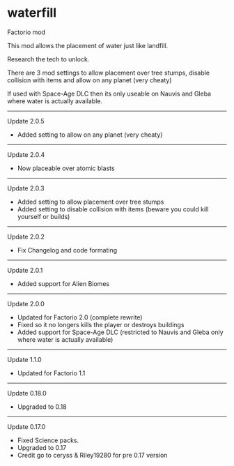 # waterfill

Factorio mod
 
This mod allows the placement of water just like landfill.

Research the tech to unlock.

There are 3 mod settings to allow placement over tree stumps, disable collision with items and allow on any planet (very cheaty)

If used with Space-Age DLC then its only useable on Nauvis and Gleba where water is actually available.

-----------
Update 2.0.5
- Added setting to allow on any planet (very cheaty) 
-----------
Update 2.0.4
- Now placeable over atomic blasts 
-----------
Update 2.0.3
- Added setting to allow placement over tree stumps 
- Added setting to disable collision with items (beware you could kill yourself or builds)
-----------
Update 2.0.2
- Fix Changelog and code formating
-----------
Update 2.0.1
- Added support for Alien Biomes
-----------
Update 2.0.0
- Updated for Factorio 2.0 (complete rewrite)
- Fixed so it no longers kills the player or destroys buildings
- Added support for Space-Age DLC (restricted to Nauvis and Gleba only where water is actually available)
-----------
Update 1.1.0
- Updated for Factorio 1.1
-----------
Update 0.18.0 
- Upgraded to 0.18
-----------
Update 0.17.0 
- Fixed Science packs.
- Upgraded to 0.17
- Credit go to ceryss & Riley19280 for pre 0.17 version